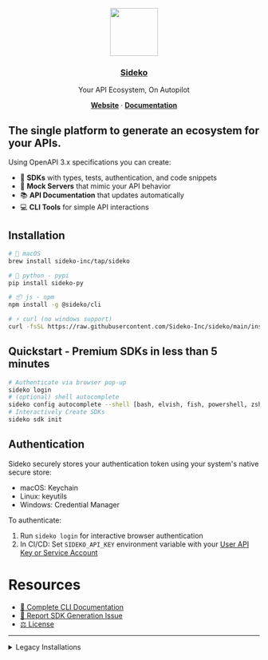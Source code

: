 <p align="center">
 <a href="https://sideko.dev">
<img src="https://storage.googleapis.com/sideko.appspot.com/public_assets/website_assets/logo-symbol.svg" height="96">
<h3 align="center">Sideko</h3>
</a>
</p>
<p align="center">
 Your API Ecosystem, On Autopilot
</p>
<p align="center">
<a href="https://sideko.dev"><strong>Website</strong></a> ·
<a href="https://docs.sideko.dev"><strong>Documentation</strong></a>
</p>

## The single platform to generate an ecosystem for your APIs.
Using OpenAPI 3.x specifications you can create:
- 🚀 **SDKs** with types, tests, authentication, and code snippets
- 🔄 **Mock Servers** that mimic your API behavior
- 📚 **API Documentation** that updates automatically
- 💻 **CLI Tools** for simple API interactions

## Installation


```bash
# 🍏 macOS
brew install sideko-inc/tap/sideko

# 🐍 python - pypi
pip install sideko-py

# 📦 js - npm
npm install -g @sideko/cli

# ⚡ curl (no windows support)
curl -fsSL https://raw.githubusercontent.com/Sideko-Inc/sideko/main/install.sh | sh
```


## Quickstart - Premium SDKs in less than 5 minutes
```bash
# Authenticate via browser pop-up
sideko login
# (optional) shell autocomplete
sideko config autocomplete --shell [bash, elvish, fish, powershell, zsh]
# Interactively Create SDKs
sideko sdk init
```

## Authentication
Sideko securely stores your authentication token using your system's native secure store:
- macOS: Keychain
- Linux: keyutils
- Windows: Credential Manager

To authenticate:
1. Run `sideko login` for interactive browser authentication
2. In CI/CD: Set `SIDEKO_API_KEY` environment variable with your [User API Key or Service Account](https://docs.sideko.dev/organizations/service-accounts)

# Resources
- [📘 Complete CLI Documentation](./docs/CLI.md)
- [📝 Report SDK Generation Issue](https://github.com/Sideko-Inc/sideko/issues/new?template=generation-bug.md)
- [⚖️ License](./LICENSE)

----

<details>
<summary>Legacy Installations</summary>

```bash
# via curl
curl -fsSL https://raw.githubusercontent.com/Sideko-Inc/sideko/v0.10.2/install.sh | sh

# via pip
pip install sideko-py==0.10.2
```
</details>